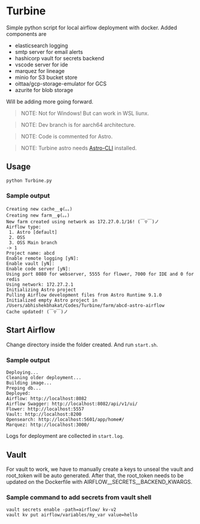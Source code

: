 # Turbine
Simple python script for local airflow deployment with docker. Added components are
- elasticsearch logging
- smtp server for email alerts
- hashicorp vault for secrets backend
- vscode server for ide
- marquez for lineage
- minio for S3 bucket store
- oittaa/gcp-storage-emulator for GCS
- azurite for blob storage

Will be adding more going forward.

>NOTE: Not for Windows! But can work in WSL liunx.

>NOTE: Dev branch is for aarch64 architecture.

>NOTE: Code is commented for Astro.

>NOTE: Turbine astro needs [Astro-CLI](https://github.com/astronomer/astro-cli) installed.

## Usage

```
python Turbine.py
```

### Sample output
```
Creating new cache__φ(。。)
Creating new farm__φ(。。)
New farm created using network as 172.27.0.1/16! (￣▽￣)ノ
Airflow type:
 1. Astro [default]
 2. OSS
 3. OSS Main branch
-> 1
Project name: abcd
Enable remote logging [yN]:
Enable vault [yN]:
Enable code server [yN]:
Using port 8080 for webserver, 5555 for flower, 7000 for IDE and 0 for redis
Using network: 172.27.2.1
Initializing Astro project
Pulling Airflow development files from Astro Runtime 9.1.0
Initialized empty Astro project in /Users/abhishekbhakat/Codes/Turbine/farm/abcd-astro-airflow
Cache updated! (￣▽￣)ノ
```

## Start Airflow

Change directory inside the folder created. And run `start.sh`.

### Sample output
```
Deploying...
Cleaning older deployment...
Building image...
Preping db...
Deployed:
Airflow: http://localhost:8082
Airflow Swagger: http://localhost:8082/api/v1/ui/
Flower: http://localhost:5557
Vault: http://localhost:8200
Opensearch: http://localhost:5601/app/home#/
Marquez: http://localhost:3000/
```

Logs for deployment are collected in `start.log`.

## Vault
For vault to work, we have to manually create a keys to unseal the vault and root_token will be auto generated. After that, the root_token needs to be updated on the Dockerfile with AIRFLOW__SECRETS__BACKEND_KWARGS.

### Sample command to add secrets from vault shell
```
vault secrets enable -path=airflow/ kv-v2
vault kv put airflow/variables/my_var value=hello
```
